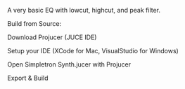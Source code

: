A very basic EQ with lowcut, highcut, and peak filter.

Build from Source:

Download Projucer (JUCE IDE)

Setup your IDE (XCode for Mac, VisualStudio for Windows)

Open Simpletron Synth.jucer with Projucer

Export & Build
